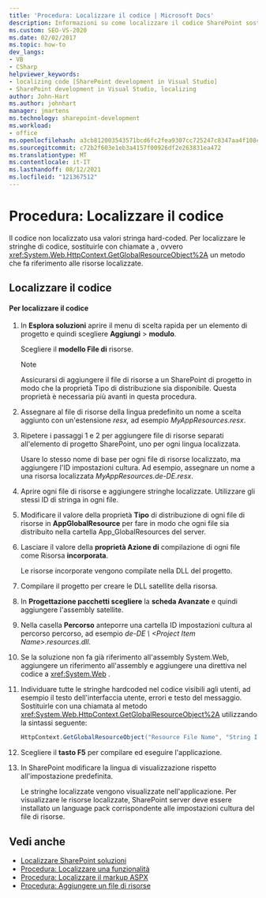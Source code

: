 ```yaml
---
title: 'Procedura: Localizzare il codice | Microsoft Docs'
description: Informazioni su come localizzare il codice SharePoint sostituendo stringhe hard-coded con chiamate a GetGlobalResourceObject, un metodo che fa riferimento alle risorse localizzate.
ms.custom: SEO-VS-2020
ms.date: 02/02/2017
ms.topic: how-to
dev_langs:
- VB
- CSharp
helpviewer_keywords:
- localizing code [SharePoint development in Visual Studio]
- SharePoint development in Visual Studio, localizing
author: John-Hart
ms.author: johnhart
manager: jmartens
ms.technology: sharepoint-development
ms.workload:
- office
ms.openlocfilehash: a3cb812003543571bcd6fc2fea9307cc725247c8347aa4f108cdb7b494adb995
ms.sourcegitcommit: c72b2f603e1eb3a4157f00926df2e263831ea472
ms.translationtype: MT
ms.contentlocale: it-IT
ms.lasthandoff: 08/12/2021
ms.locfileid: "121367512"
---
```

# <a name="how-to-localize-code"></a>Procedura: Localizzare il codice
  Il codice non localizzato usa valori stringa hard-coded. Per localizzare le stringhe di codice, sostituirle con chiamate a , ovvero <xref:System.Web.HttpContext.GetGlobalResourceObject%2A> un metodo che fa riferimento alle risorse localizzate.

## <a name="localize-code"></a>Localizzare il codice

#### <a name="to-localize-code"></a>Per localizzare il codice

1. In **Esplora soluzioni** aprire il menu di scelta rapida per un elemento di progetto e quindi scegliere **Aggiungi**  >  **modulo**.

     Scegliere il **modello File di** risorse.

    > [!NOTE]
    > Assicurarsi di aggiungere il file di risorse a un SharePoint di progetto in modo che la proprietà Tipo di distribuzione sia disponibile. Questa proprietà è necessaria più avanti in questa procedura.

2. Assegnare al file di risorse della lingua predefinito un nome a scelta aggiunto con un'estensione *resx,* ad esempio *MyAppResources.resx*.

3. Ripetere i passaggi 1 e 2 per aggiungere file di risorse separati all'elemento di progetto SharePoint, uno per ogni lingua localizzata.

     Usare lo stesso nome di base per ogni file di risorse localizzato, ma aggiungere l'ID impostazioni cultura. Ad esempio, assegnare un nome a una risorsa localizzata *MyAppResources.de-DE.resx*.

4. Aprire ogni file di risorse e aggiungere stringhe localizzate. Utilizzare gli stessi ID di stringa in ogni file.

5. Modificare il valore della proprietà **Tipo** di distribuzione di ogni file di risorse in **AppGlobalResource** per fare in modo che ogni file sia distribuito nella cartella App_GlobalResources del server.

6. Lasciare il valore della **proprietà Azione di** compilazione di ogni file come Risorsa **incorporata**.

     Le risorse incorporate vengono compilate nella DLL del progetto.

7. Compilare il progetto per creare le DLL satellite della risorsa.

8. In **Progettazione pacchetti scegliere** la **scheda Avanzate** e quindi aggiungere l'assembly satellite.

9. Nella casella **Percorso** anteporre una cartella ID impostazioni cultura al percorso percorso, ad esempio *de-DE \\ \<Project Item Name>.resources.dll*.

10. Se la soluzione non fa già riferimento all'assembly System.Web, aggiungere un riferimento all'assembly e aggiungere una direttiva nel codice a <xref:System.Web> .

11. Individuare tutte le stringhe hardcoded nel codice visibili agli utenti, ad esempio il testo dell'interfaccia utente, errori e testo del messaggio. Sostituirle con una chiamata al metodo <xref:System.Web.HttpContext.GetGlobalResourceObject%2A> utilizzando la sintassi seguente:

    ```csharp
    HttpContext.GetGlobalResourceObject("Resource File Name", "String ID")
    ```

12. Scegliere il **tasto F5** per compilare ed eseguire l'applicazione.

13. In SharePoint modificare la lingua di visualizzazione rispetto all'impostazione predefinita.

     Le stringhe localizzate vengono visualizzate nell'applicazione. Per visualizzare le risorse localizzate, SharePoint server deve essere installato un language pack corrispondente alle impostazioni cultura del file di risorse.

## <a name="see-also"></a>Vedi anche
- [Localizzare SharePoint soluzioni](../sharepoint/localizing-sharepoint-solutions.md)
- [Procedura: Localizzare una funzionalità](../sharepoint/how-to-localize-a-feature.md)
- [Procedura: Localizzare il markup ASPX](../sharepoint/how-to-localize-aspx-markup.md)
- [Procedura: Aggiungere un file di risorse](../sharepoint/how-to-add-a-resource-file.md)
